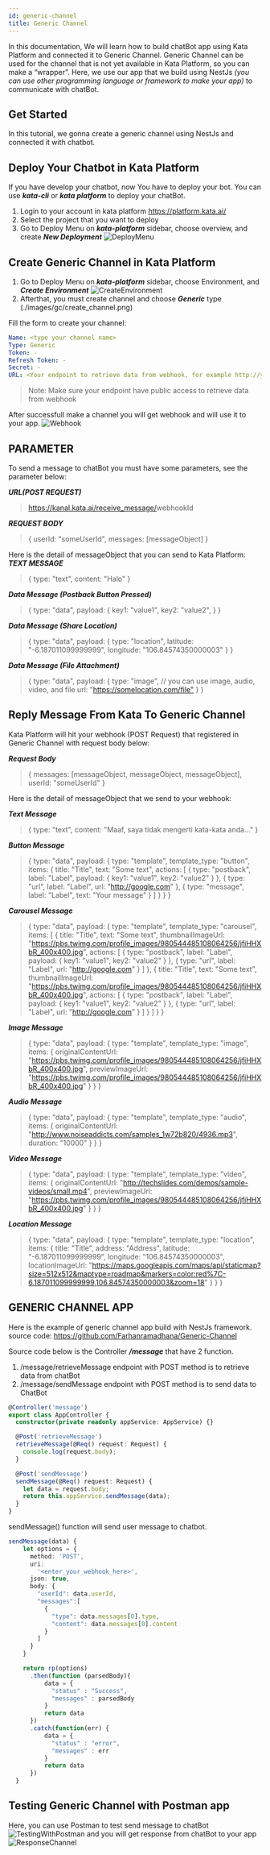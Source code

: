 ```yaml
---
id: generic-channel
title: Generic Channel
---
```


In this documentation, We will learn how to build chatBot app using Kata Platform and connected it to Generic Channel. Generic Channel can be used for the channel that is not yet available in Kata Platform, so you can make a “wrapper”. Here, we use our app that we build using NestJs *(you can use other programming language or framework to make your app)* to communicate with chatBot.

## Get Started

In this tutorial, we gonna create a generic channel using NestJs and connected it with chatbot.

## Deploy Your Chatbot in Kata Platform

If you have develop your chatbot, now You have to deploy your bot. You can use ***kata-cli*** or ***kata platform*** to deploy your chatBot.

1. Login to your account in kata platform <https://platform.kata.ai/>
2. Select the project that you want to deploy
3. Go to Deploy Menu on ***kata-platform*** sidebar, choose overview, and create ***New Deployment***
![DeployMenu](./images/gc/select_deploy_menu.png)

## Create Generic Channel in Kata Platform

1. Go to Deploy Menu on ***kata-platform*** sidebar, choose Environment, and ***Create Environment*** ![CreateEnvironment](./images/gc/create_environment.png)
2. Afterthat, you must create channel and choose ***Generic*** type (./images/gc/create_channel.png)

Fill the form to create your channel:

```yml
Name: <type your channel name>
Type: Generic
Token: -
Refresh Token: -
Secret: -
URL: <Your endpoint to retrieve data from webhook, for example http://your_domain/message/retrieveMessage>
```

> Note: Make sure your endpoint have public access to retrieve data from webhook

After successfull make a channel you will get webhook and will use it to your app.
![Webhook](./images/gc/webhook.png)

## PARAMETER

To send a message to chatBot you must have some parameters, see the parameter below:

***URL(POST REQUEST)***

 > <https://kanal.kata.ai/receive_message/>webhookId

***REQUEST BODY***
> {
    userId: "someUserId",
    messages: [messageObject]
  }

Here is the detail of messageObject that you can send to Kata Platform:
***TEXT MESSAGE***
>{
    type: "text",
    content: "Halo"
 }

***Data Message (Postback Button Pressed)***
>{
    type: "data",
    payload: {
        key1: "value1",
        key2: "value2",
    }
 }

***Data Message (Share Location)***
>{
    type: "data",
    payload: {
        type: "location",
        latitude: "-6.187011099999999",
        longitude: "106.84574350000003"
    }
 }

***Data Message (File Attachment)***
>{
    type: "data",
    payload: {
        type: "image", // you can use image, audio, video, and file
        url: "<https://somelocation.com/file">
    }
 }

## Reply Message From Kata To Generic Channel

Kata Platform will hit your webhook (POST Request) that registered in Generic Channel with request body below:

***Request Body***
>{
    messages: [messageObject, messageObject, messageObject],
    userId: "someUserId"
 }

Here is the detail of messageObject that we send to your webhook:

***Text Message***
>{
    type: "text",
    content: "Maaf, saya tidak mengerti kata-kata anda..."
 }

***Button Message***
>{
    type: "data",
    payload: {
        type: "template",
        template_type: "button",
        items: {
            title: "Title",
            text: "Some text",
            actions: [
                {
                    type: "postback",
                    label: "Label",
                    payload: {
                        key1: "value1",
                        key2: "value2"
                    }
                },
                {
                    type: "url",
                    label: "Label",
                    url: "http://google.com"
                },
                {
                    type: "message",
                    label: "Label",
                    text: "Your message"
                }
            ]
        }
    }
 }

***Carousel Message***
>{
    type: "data",
    payload: {
        type: "template",
        template_type: "carousel",
        items: [
            {
                title: "Title",
                text: "Some text",
                thumbnailImageUrl: "https://pbs.twimg.com/profile_images/980544485108064256/jfiHHXbR_400x400.jpg",
                actions: [
                    {
                        type: "postback",
                        label: "Label",
                        payload: {
                            key1: "value1",
                            key2: "value2"
                        }
                    },
                    {
                        type: "url",
                        label: "Label",
                        url: "http://google.com"
                    }
                ]
            },
            {
                title: "Title",
                text: "Some text",
                thumbnailImageUrl: "https://pbs.twimg.com/profile_images/980544485108064256/jfiHHXbR_400x400.jpg",
                actions: [
                    {
                        type: "postback",
                        label: "Label",
                        payload: {
                            key1: "value1",
                            key2: "value2"
                        }
                    },
                    {
                        type: "url",
                        label: "Label",
                        url: "http://google.com"
                    }
                ]
            }
        ]
    }
 }

***Image Message***
>{
    type: "data",
    payload: {
        type: "template",
        template_type: "image",
        items: {
            originalContentUrl: "https://pbs.twimg.com/profile_images/980544485108064256/jfiHHXbR_400x400.jpg",
            previewImageUrl: "https://pbs.twimg.com/profile_images/980544485108064256/jfiHHXbR_400x400.jpg"
        }
    }
 }

***Audio Message***
>{
    type: "data",
    payload: {
        type: "template",
        template_type: "audio",
        items: {
            originalContentUrl: "http://www.noiseaddicts.com/samples_1w72b820/4936.mp3",
            duration: "10000"
        }
    }
 }

***Video Message***
>{
    type: "data",
    payload: {
        type: "template",
        template_type: "video",
        items: {
            originalContentUrl: "http://techslides.com/demos/sample-videos/small.mp4",
            previewImageUrl: "https://pbs.twimg.com/profile_images/980544485108064256/jfiHHXbR_400x400.jpg"
        }
    }
}

***Location Message***
>{
    type: "data",
    payload: {
        type: "template",
        template_type: "location",
        items: {
            title: "Title",
            address: "Address",
            latitude: "-6.187011099999999",
            longitude: "106.84574350000003",
            locationImageUrl: "https://maps.googleapis.com/maps/api/staticmap?size=512x512&maptype=roadmap&markers=color:red%7C-6.187011099999999,106.84574350000003&zoom=18"
        }
   }
 }

## GENERIC CHANNEL APP

Here is the example of generic channel app build with NestJs framework.
source code: https://github.com/Farhanramadhana/Generic-Channel

Source code below is the Controller ***/message*** that have 2 function.

1. /message/retrieveMessage endpoint with POST method is to retrieve data from chatBot
2. /message/sendMessage endpoint with POST method is to send data to ChatBot

```typescript
@Controller('message')
export class AppController {
  constructor(private readonly appService: AppService) {}

  @Post('retrieveMessage')
  retrieveMessage(@Req() request: Request) {
    console.log(request.body);
  }

  @Post('sendMessage')
  sendMessage(@Req() request: Request) {
    let data = request.body;
    return this.appService.sendMessage(data);
  }
}
```

sendMessage() function will send user message to chatbot.

```typescript
sendMessage(data) {
    let options = {
      method: 'POST',
      uri:
        '<enter_your_webhook_here>',
      json: true,
      body: {
        "userId": data.userId,
        "messages":[
          {
            "type": data.messages[0].type,
            "content": data.messages[0].content
          }
        ]
      }
    }

    return rp(options)
      .then(function (parsedBody){
          data = {
            "status" : "Success",
            "messages" : parsedBody
          }
          return data
      })
      .catch(function(err) {
          data = {
            "status" : "error",
            "messages" : err
          }
          return data
      })
  }
```

## Testing Generic Channel with Postman app

Here, you can use Postman to test send message to chatBot ![TestingWithPostman](./images/gc/testing_postman.png)
and you will get response from chatBot to your app ![ResponseChannel](./images/gc/response_from_channel.png)
